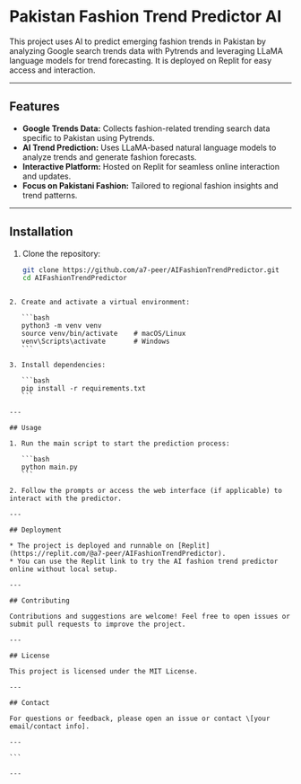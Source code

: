 
# Pakistan Fashion Trend Predictor AI

This project uses AI to predict emerging fashion trends in Pakistan by analyzing Google search trends data with Pytrends and leveraging LLaMA language models for trend forecasting. It is deployed on Replit for easy access and interaction.

---

## Features

- **Google Trends Data:** Collects fashion-related trending search data specific to Pakistan using Pytrends.
- **AI Trend Prediction:** Uses LLaMA-based natural language models to analyze trends and generate fashion forecasts.
- **Interactive Platform:** Hosted on Replit for seamless online interaction and updates.
- **Focus on Pakistani Fashion:** Tailored to regional fashion insights and trend patterns.

---

## Installation

1. Clone the repository:
   ```bash
   git clone https://github.com/a7-peer/AIFashionTrendPredictor.git
   cd AIFashionTrendPredictor
````

2. Create and activate a virtual environment:

   ```bash
   python3 -m venv venv
   source venv/bin/activate    # macOS/Linux
   venv\Scripts\activate       # Windows
   ```

3. Install dependencies:

   ```bash
   pip install -r requirements.txt
   ```

---

## Usage

1. Run the main script to start the prediction process:

   ```bash
   python main.py
   ```

2. Follow the prompts or access the web interface (if applicable) to interact with the predictor.

---

## Deployment

* The project is deployed and runnable on [Replit](https://replit.com/@a7-peer/AIFashionTrendPredictor).
* You can use the Replit link to try the AI fashion trend predictor online without local setup.

---

## Contributing

Contributions and suggestions are welcome! Feel free to open issues or submit pull requests to improve the project.

---

## License

This project is licensed under the MIT License.

---

## Contact

For questions or feedback, please open an issue or contact \[your email/contact info].

---

```

---

